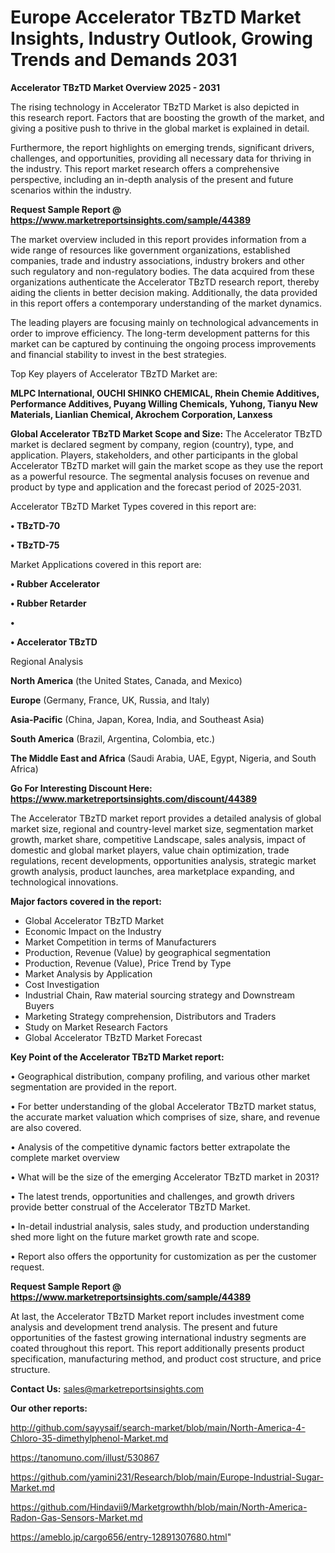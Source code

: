 # Europe Accelerator TBzTD Market Insights, Industry Outlook, Growing Trends and Demands 2031

<Strong> Accelerator TBzTD Market Overview 2025 - 2031</strong>

The rising technology in Accelerator TBzTD Market is also depicted in this research report. Factors that are boosting the growth of the market, and giving a positive push to thrive in the global market is explained in detail.

Furthermore, the report highlights on emerging trends, significant drivers, challenges, and opportunities, providing all necessary data for thriving in the industry. This report market research offers a comprehensive perspective, including an in-depth analysis of the present and future scenarios within the industry.

<strong>Request Sample Report @ <a href=https://www.marketreportsinsights.com/sample/44389>https://www.marketreportsinsights.com/sample/44389</a></strong>

The market overview included in this report provides information from a wide range of resources like government organizations, established companies, trade and industry associations, industry brokers and other such regulatory and non-regulatory bodies. The data acquired from these organizations authenticate the Accelerator TBzTD research report, thereby aiding the clients in better decision making. Additionally, the data provided in this report offers a contemporary understanding of the market dynamics.

The leading players are focusing mainly on technological advancements in order to improve efficiency. The long-term development patterns for this market can be captured by continuing the ongoing process improvements and financial stability to invest in the best strategies.

Top Key players of Accelerator TBzTD Market are:

<strong>MLPC International, OUCHI SHINKO CHEMICAL, Rhein Chemie Additives, Performance Additives, Puyang Willing Chemicals, Yuhong, Tianyu New Materials, Lianlian Chemical, Akrochem Corporation, Lanxess</strong>

<strong><b>Global Accelerator TBzTD Market Scope and Size:</b></strong>
The Accelerator TBzTD market is declared segment by company, region (country), type, and application. Players, stakeholders, and other participants in the global Accelerator TBzTD market will gain the market scope as they use the report as a powerful resource. The segmental analysis focuses on revenue and product by type and application and the forecast period of 2025-2031.

Accelerator TBzTD Market Types covered in this report are:

<strong>•  TBzTD-70

•  TBzTD-75</strong>

Market Applications covered in this report are:

<strong>•  Rubber Accelerator

•  Rubber Retarder

•  

•  Accelerator TBzTD</strong> 

Regional Analysis

<strong>North America</strong> (the United States, Canada, and Mexico)

<strong>Europe</strong> (Germany, France, UK, Russia, and Italy)

<strong>Asia-Pacific</strong> (China, Japan, Korea, India, and Southeast Asia)

<strong>South America</strong> (Brazil, Argentina, Colombia, etc.)

<strong>The Middle East and Africa</strong> (Saudi Arabia, UAE, Egypt, Nigeria, and South Africa)

<strong>Go For Interesting Discount Here: <a href=https://www.marketreportsinsights.com/discount/44389>https://www.marketreportsinsights.com/discount/44389</a></strong>

The Accelerator TBzTD market report provides a detailed analysis of global market size, regional and country-level market size, segmentation market growth, market share, competitive Landscape, sales analysis, impact of domestic and global market players, value chain optimization, trade regulations, recent developments, opportunities analysis, strategic market growth analysis, product launches, area marketplace expanding, and technological innovations.

<strong><b>Major factors covered in the report:</b></strong>
<ul>
  <li>Global Accelerator TBzTD Market </li>
  <li>Economic Impact on the Industry</li>
  <li>Market Competition in terms of Manufacturers</li>
  <li>Production, Revenue (Value) by geographical segmentation</li>
  <li>Production, Revenue (Value), Price Trend by Type</li>
  <li>Market Analysis by Application</li>
  <li>Cost Investigation</li>
  <li>Industrial Chain, Raw material sourcing strategy and Downstream Buyers</li>
  <li>Marketing Strategy comprehension, Distributors and Traders</li>
  <li>Study on Market Research Factors</li>
  <li>Global Accelerator TBzTD Market Forecast</li>
</ul>

<strong><b>Key Point of the Accelerator TBzTD Market report:</b></strong>

• Geographical distribution, company profiling, and various other market segmentation are provided in the report.

• For better understanding of the global Accelerator TBzTD market status, the accurate market valuation which comprises of size, share, and revenue are also covered.

• Analysis of the competitive dynamic factors better extrapolate the complete market overview

• What will be the size of the emerging Accelerator TBzTD market in 2031?

• The latest trends, opportunities and challenges, and growth drivers provide better construal of the Accelerator TBzTD Market.

• In-detail industrial analysis, sales study, and production understanding shed more light on the future market growth rate and scope.

• Report also offers the opportunity for customization as per the customer request.

<strong>Request Sample Report @ <a href=https://www.marketreportsinsights.com/sample/44389>https://www.marketreportsinsights.com/sample/44389</a></strong>

At last, the Accelerator TBzTD Market report includes investment come analysis and development trend analysis. The present and future opportunities of the fastest growing international industry segments are coated throughout this report. This report additionally presents product specification, manufacturing method, and product cost structure, and price structure.

<strong>Contact Us:</strong>
sales@marketreportsinsights.com

<strong>Our other reports:</strong>

<a href=http://github.com/sayysaif/search-market/blob/main/North-America-4-Chloro-35-dimethylphenol-Market.md>http://github.com/sayysaif/search-market/blob/main/North-America-4-Chloro-35-dimethylphenol-Market.md</a>

<a href=https://tanomuno.com/illust/530867>https://tanomuno.com/illust/530867</a>

<a href=https://github.com/yamini231/Research/blob/main/Europe-Industrial-Sugar-Market.md>https://github.com/yamini231/Research/blob/main/Europe-Industrial-Sugar-Market.md</a>

<a href=https://github.com/Hindavii9/Marketgrowthh/blob/main/North-America-Radon-Gas-Sensors-Market.md>https://github.com/Hindavii9/Marketgrowthh/blob/main/North-America-Radon-Gas-Sensors-Market.md</a>

<a href=https://ameblo.jp/cargo656/entry-12891307680.html>https://ameblo.jp/cargo656/entry-12891307680.html</a>"
